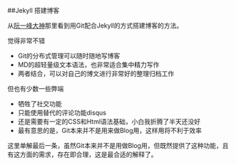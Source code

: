 ##Jekyll 搭建博客

从[阮一峰大神](http://www.ruanyifeng.com/blog/2012/08/blogging_with_jekyll.html)那里看到用Git配合Jekyll的方式搭建博客的方法。

觉得非常不错

- Git的分布式管理可以随时随地写博客
- MD的超轻量级文本语法，也非常适合集中精力写作
- 两者结合，可以对自己的博文进行非常好的整理归档工作

但也有少数一些弊端

- 牺牲了社交功能
- 只能使用替代的评论功能disqus
- 还是需要有一定的CSS和Html语法基础，小白我折腾了半天还没好
- 最有意思的是，Git本来并不是用来做Blog用，这样用将不利于效率

这里单解最后一条，虽然Git本来并不是用做Blog用，但既然提供了这种功能，且有这方面的需求，存在即合理，这是最合适的解释了。